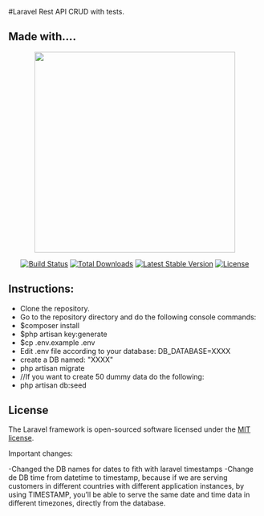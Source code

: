 #Laravel Rest API CRUD with tests.

## Made with....

<p align="center"><a href="https://laravel.com" target="_blank"><img src="https://raw.githubusercontent.com/laravel/art/master/logo-lockup/5%20SVG/2%20CMYK/1%20Full%20Color/laravel-logolockup-cmyk-red.svg" width="400"></a></p>

<p align="center">
<a href="https://travis-ci.org/laravel/framework"><img src="https://travis-ci.org/laravel/framework.svg" alt="Build Status"></a>
<a href="https://packagist.org/packages/laravel/framework"><img src="https://poser.pugx.org/laravel/framework/d/total.svg" alt="Total Downloads"></a>
<a href="https://packagist.org/packages/laravel/framework"><img src="https://poser.pugx.org/laravel/framework/v/stable.svg" alt="Latest Stable Version"></a>
<a href="https://packagist.org/packages/laravel/framework"><img src="https://poser.pugx.org/laravel/framework/license.svg" alt="License"></a>
</p>



## Instructions:

- Clone the repository.
- Go to the repository directory and do the following console commands:
- $composer install
- $php artisan key:generate
- $cp .env.example .env
- Edit .env file according to your database: DB_DATABASE=XXXX
- create a DB named: "XXXX"
- php artisan migrate
- //If you want to create 50 dummy data do the following:
- php artisan db:seed 


## License

The Laravel framework is open-sourced software licensed under the [MIT license](https://opensource.org/licenses/MIT).



Important changes:

-Changed the DB names for dates to fith with laravel timestamps
-Change de DB time from datetime to timestamp, because if we are serving customers in different countries with different application instances, by using TIMESTAMP, you’ll be able to serve the same date and time data in different timezones, directly from the database.